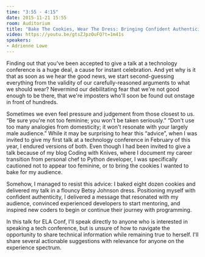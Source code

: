 ```yaml
---
time: "3:55 - 4:15"
date: 2015-11-21 15:55
room: Auditorium
title: "Bake The Cookies, Wear The Dress: Bringing Confident Authenticity to Your Tech Talk"
video: https://youtu.be/gtsZJpzOuFQ?t=1m41s
speakers:
- Adrienne Lowe
---
```


Finding out that you've been accepted to give a talk at a technology conference is a huge deal, a cause for instant celebration. And yet why is it that as soon as we hear the good news, we start second-guessing everything from the validity of our carefully-reasoned arguments to what we should wear? Nevermind our debilitating fear that we're not good enough to be there, that we're imposters who'll soon be found out onstage in front of hundreds.

Sometimes we even feel pressure and judgement from those closest to us. “Be sure you're not too feminine; you won't be taken seriously.” “Don't use too many analogies from domesticity; it won't resonate with your largely male audience.” While it may be surprising to hear this “advice”, when I was invited to give my first talk at a technology conference in February of this year, I endured versions of both. Even though I had been invited to give a talk because of my blog Coding with Knives, where I document my career transition from personal chef to Python developer, I was specifically cautioned not to appear too feminine, or to bring the cookies I wanted to bake for my audience.

Somehow, I managed to resist this advice: I baked eight dozen cookies and delivered my talk in a flouncy Betsy Johnson dress. Positioning myself with confident authenticity, I delivered a message that resonated with my audience, convinced experienced developers to start mentoring, and inspired new coders to begin or continue their journey with programming.

In this talk for ELA Conf, I'll speak directly to anyone who is interested in speaking a tech conference, but is unsure of how to navigate the opportunity to share technical information while remaining true to herself. I'll share several actionable suggestions with relevance for anyone on the experience spectrum.